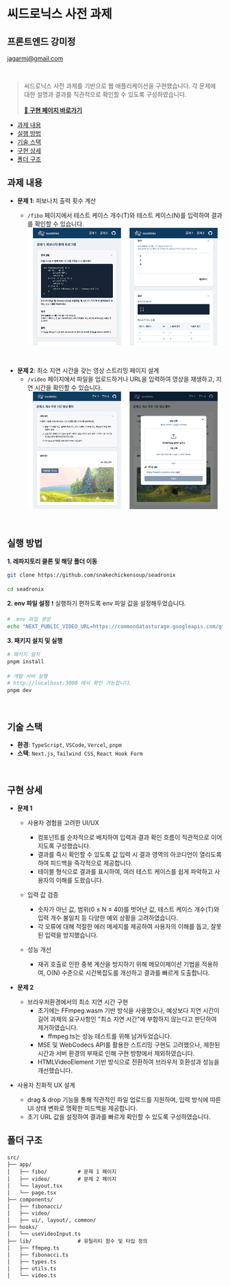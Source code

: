 <h1 > 씨드로닉스 사전 과제</h1>
<h2 > 프론트엔드 강미정 </h2>

[jagarmj@gmail.com](mailto:jagarmj@gmail.com)

<br>

> 씨드로닉스 사전 과제를 기반으로 웹 애플리케이션을 구현했습니다.
> 각 문제에 대한 설명과 결과를 직관적으로 확인할 수 있도록 구성하였습니다.
> <br>  
> **[🔗 구현 페이지 바로가기](https://seadronix.vercel.app/)**

- [과제 내용](#과제-내용)
- [실행 방법](#실행-방법)
- [기술 스택](#기술-스택)
- [구현 상세](#구현-상세)
- [폴더 구조](#폴더-구조)

## 과제 내용

- **문제 1**: 피보나치 출력 횟수 계산

  - `/fibo` 페이지에서 테스트 케이스 개수(T)와 테스트 케이스(N)를 입력하여 결과를 확인할 수 있습니다.
    <img src ="./docs/assets/1.png" alt='문제 1' >

<br>

- **문제 2**: 최소 지연 시간을 갖는 영상 스트리밍 페이지 설계
  - `/video` 페이지에서 파일을 업로드하거나 URL을 입력하여 영상을 재생하고, 지연 시간을 확인할 수 있습니다.
    <img src ="./docs/assets/2.png" alt='문제 2'>

<br>

## 실행 방법

**1. 레파지토리 클론 및 해당 폴더 이동**

```bash
git clone https://github.com/snakechickensoup/seadronix

cd seadronix
```

**2. env 파일 설정**
❗ 실행하기 편하도록 env 파일 값을 설정해두었습니다.

```bash
# .env 파일 생성
echo "NEXT_PUBLIC_VIDEO_URL=https://commondatastorage.googleapis.com/gtv-videos-bucket/sample/BigBuckBunny.mp4" > .env
```

**3. 패키지 설치 및 실행**

```bash
# 패키지 설치
pnpm install

# 개발 서버 실행
# http://localhost:3000 에서 확인 가능합니다.
pnpm dev

```

<br>

## 기술 스택

- **환경**: `TypeScript`, `VSCode`, `Vercel`, `pnpm`
  <br>
- **스택**: `Next.js`, `Tailwind CSS`, `React Hook Form`

<br>

## 구현 상세

- **문제 1**

  - 사용자 경험을 고려한 UI/UX

    - 컴포넌트를 순차적으로 배치하여 입력과 결과 확인 흐름이 직관적으로 이어지도록 구성했습니다.
    - 결과를 즉시 확인할 수 있도록 값 입력 시 결과 영역의 아코디언이 열리도록 하여 피드백을 즉각적으로 제공합니다.
    - 테이블 형식으로 결과를 표시하여, 여러 테스트 케이스를 쉽게 파악하고 사용자의 이해를 도왔습니다.
      <br>

  - 입력 값 검증
    - 숫자가 아닌 값, 범위(0 ≤ N ≤ 40)를 벗어난 값, 테스트 케이스 개수(T)와 입력 개수 불일치 등 다양한 예외 상황을 고려하였습니다.
    - 각 오류에 대해 적절한 에러 메세지를 제공하여 사용자의 이해를 돕고, 잘못된 입력을 방지했습니다.
      <br>
  - 성능 개선
    - 재귀 호출로 인한 중복 계산을 방지하기 위해 메모이제이션 기법을 적용하여, O(N) 수준으로 시간복잡도를 개선하고 결과를 빠르게 도출합니다.
      <br>

- **문제 2**

  - 브라우저환경에서의 최소 지연 시간 구현
    - 초기에는 FFmpeg.wasm 기반 방식을 사용했으나, 예상보다 지연 시간이 길어 과제의 요구사항인 "최소 지연 시간"에 부합하지 않는다고 판단하여 제거하였습니다.
      - ffmpeg.ts는 성능 테스트를 위해 남겨두었습니다.
    - MSE 및 WebCodecs API를 활용한 스트리밍 구현도 고려했으나, 제한된 시간과 서버 환경의 부재로 인해 구현 방향에서 제외하였습니다.
    - HTMLVideoElement 기반 방식으로 전환하여 브라우저 호환성과 성능을 개선했습니다.
      <br>

- 사용자 친화적 UX 설계
  - drag & drop 기능을 통해 직관적인 파일 업로드를 지원하며, 입력 방식에 따른 UI 상태 변화로 명확한 피드백을 제공합니다.
  - 초기 URL 값을 설정하여 결과를 빠르게 확인할 수 있도록 구성하였습니다.
    <br>

## 폴더 구조

```
src/
├── app/
│   ├── fibo/          # 문제 1 페이지
│   ├── video/         # 문제 2 페이지
│   └── layout.tsx
│   └── page.tsx
├── components/
│   ├── fibonacci/
│   ├── video/
│   ├── ui/, layout/, common/
├── hooks/
│   └── useVideoInput.ts
├── lib/               # 유틸리티 함수 및 타입 정의
│   ├── ffmpeg.ts
│   ├── fibonacci.ts
│   ├── types.ts
│   ├── utils.ts
│   └── video.ts
```

<br>

